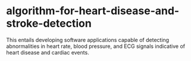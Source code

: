 # algorithm-for-heart-disease-and-stroke-detection
This entails developing software applications capable of detecting abnormalities in heart rate, blood pressure, and ECG signals indicative of heart disease and cardiac events.

